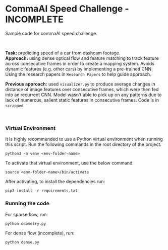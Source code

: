 # CommaAI Speed Challenge - INCOMPLETE
Sample code for commaAI speed challenge.

<br>

<strong>Task:</strong> predicting speed of a car from dashcam footage.</br>
<strong>Approach:</strong> using dense optical flow and feature matching to track feature across consecutive frames in order to create a mapping system. Avoids dynamic features (e.g. other  cars) by implementing a pre-trained CNN. Using the research papers in `Research Papers` to help guide approach.</br>

<strong>Previous approach:</strong> used `visualizer.py` to produce average changes in distance of image features over consecutive frames, which were then fed into an recurrent CNN. Model wasn't able to pick up on any patterns due to lack of numerous, salient static features in consecutive frames. Code is in `scrapped`.

<br>

### Virtual Environment

It is highly recommended to use a Python virtual environment when running this script. Run the following commands in the root directory of the project.
```
python3 -m venv <env-folder-name>
```

To activate that virtual environment, use the below command:
```
source <env-folder-name>/bin/activate
```

After activating, to install the dependencies run:
```
pip3 install -r requirements.txt
```

### Running the code
For sparse flow, run:
```
python odometry.py
```

For dense flow (incomplete), run:
```
python dense.py
```
